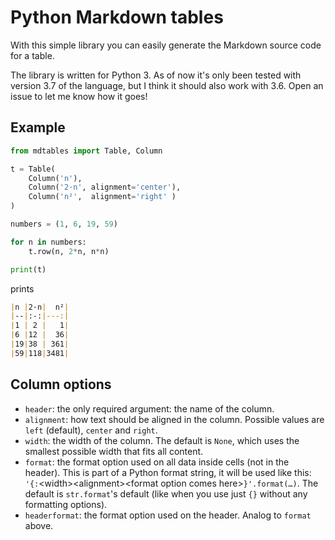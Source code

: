 # Python Markdown tables

With this simple library you can easily generate the Markdown source code for a table.

The library is written for Python 3. As of now it's only been tested with version 3.7 of the language, but I think it should also work with 3.6. Open an issue to let me know how it goes!

## Example

```python
from mdtables import Table, Column

t = Table(
	Column('n'),
	Column('2·n', alignment='center'),
	Column('n²',  alignment='right' )
)

numbers = (1, 6, 19, 59)

for n in numbers:
	t.row(n, 2*n, n*n)

print(t)
```

prints

```markdown
|n |2·n|  n²|
|--|:-:|---:|
|1 | 2 |   1|
|6 |12 |  36|
|19|38 | 361|
|59|118|3481|
```

## Column options

* `header`: the only required argument: the name of the column.
* `alignment`: how text should be aligned in the column. Possible values are `left` (default), `center` and `right`.
* `width`: the width of the column. The default is `None`, which uses the smallest possible width that fits all content.
* `format`: the format option used on all data inside cells (not in the header). This is part of a Python format string, it will be used like this: `'{:`\<width>\<alignment>\<format option comes here>`}'.format(…)`. The default is `str.format`'s default (like when you use just `{}` without any formatting options).
* `headerformat`: the format option used on the header. Analog to `format` above.

